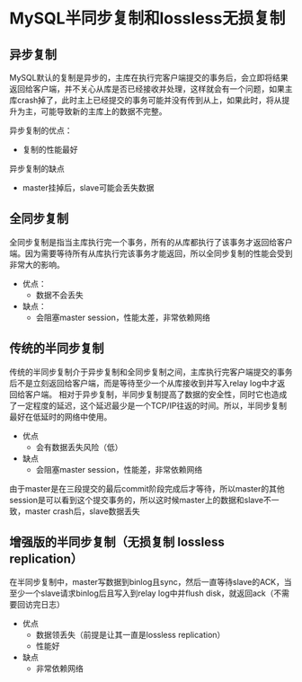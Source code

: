 # MySQL半同步复制和lossless无损复制

## 异步复制
MySQL默认的复制是异步的，主库在执行完客户端提交的事务后，会立即将结果返回给客户端，并不关心从库是否已经接收并处理，这样就会有一个问题，如果主库crash掉了，此时主上已经提交的事务可能并没有传到从上，如果此时，将从提升为主，可能导致新的主库上的数据不完整。

异步复制的优点：
+ 复制的性能最好

异步复制的缺点
+ master挂掉后，slave可能会丢失数据

## 全同步复制
全同步复制是指当主库执行完一个事务，所有的从库都执行了该事务才返回给客户端。因为需要等待所有从库执行完该事务才能返回，所以全同步复制的性能会受到非常大的影响。

+ 优点：
    - 数据不会丢失
+ 缺点：
    - 会阻塞master session，性能太差，非常依赖网络

## 传统的半同步复制
传统的半同步复制介于异步复制和全同步复制之间，主库执行完客户端提交的事务后不是立刻返回给客户端，而是等待至少一个从库接收到并写入relay log中才返回给客户端。
相对于异步复制，半同步复制提高了数据的安全性，同时它也造成了一定程度的延迟，这个延迟最少是一个TCP/IP往返的时间。所以，半同步复制最好在低延时的网络中使用。
+ 优点
    - 会有数据丢失风险（低）
+ 缺点
    - 会阻塞master session，性能差，非常依赖网络

由于master是在三段提交的最后commit阶段完成后才等待，所以master的其他session是可以看到这个提交事务的，所以这时候master上的数据和slave不一致，master crash后，slave数据丢失

## 增强版的半同步复制（无损复制 lossless replication）
在半同步复制中，master写数据到binlog且sync，然后一直等待slave的ACK，当至少一个slave请求binlog后且写入到relay log中并flush disk，就返回ack（不需要回访完日志）
+ 优点
    - 数据领丢失（前提是让其一直是lossless replication）
    - 性能好
+ 缺点
    - 非常依赖网络
